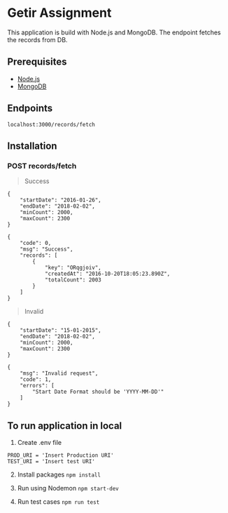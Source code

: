 # Getir Assignment

This application is build with Node.js and MongoDB. The endpoint fetches the records from DB.

## Prerequisites
* [Node.js](https://nodejs.org/en/)
* [MongoDB](https://www.mongodb.com/)

## Endpoints
```
localhost:3000/records/fetch
```

## Installation

### POST records/fetch

> Success
```
{
    "startDate": "2016-01-26",
    "endDate": "2018-02-02",
    "minCount": 2000,
    "maxCount": 2300
}
```

```
{
    "code": 0,
    "msg": "Success",
    "records": [
        {
            "key": "ORqgjoiv",
            "createdAt": "2016-10-20T18:05:23.890Z",
            "totalCount": 2003
        }
    ]
}
```

> Invalid
```
{
    "startDate": "15-01-2015",
    "endDate": "2018-02-02",
    "minCount": 2000,
    "maxCount": 2300
}
```

```
{
    "msg": "Invalid request",
    "code": 1,
    "errors": [
        "Start Date Format should be 'YYYY-MM-DD'"
    ]
}
```

## To run application in local
1. Create .env file 
``` 
PROD_URI = 'Insert Production URI'
TEST_URI = 'Insert test URI' 
```

2. Install packages ``` npm install ```

3. Run using Nodemon ``` npm start-dev ```

4. Run test cases ``` npm run test ```
